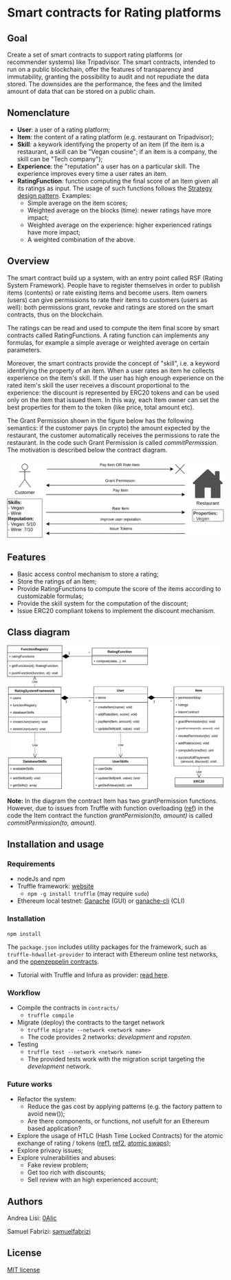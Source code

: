 # Smart contracts for Rating platforms


## Goal

Create a set of smart contracts to support rating platforms (or recommender systems) like Tripadvisor. The smart contracts, intended to run on a public blockchain, offer the features of transparency and immutability, granting the possibility to audit and not repudiate the data stored. The downsides are the performance, the fees and the limited amount of data that can be stored on a public chain.

## Nomenclature

- **User**: a user of a rating platform;
- **Item**: the content of a rating platform (e.g. restaurant on Tripadvisor);
- **Skill**: a keywork identifying the property of an item (if the item is a restaurant, a skill can be "Vegan cousine"; if an item is a company, the skill can be "Tech company");
- **Experience**: the "reputation" a user has on a particular skill. The experience improves every time a user rates an item.
- **RatingFunction**: function computing the final score of an Item given all its ratings as input. The usage of such functions follows the [Strategy design pattern](https://it.wikipedia.org/wiki/Strategy_pattern). Examples:
    - Simple average on the item scores;
    - Weighted average on the blocks (time): newer ratings have more impact;
    - Weighted average on the experience: higher experienced ratings have more impact;
    - A weighted combination of the above. 

## Overview

The smart contract build up a system, with an entry point called RSF (Rating System Framework). People have to register themselves in order to publish items (contents) or rate existing items and become users. Item owners (users) can give permissions to rate their items to customers (users as well): both permissions grant, revoke and ratings are stored on the smart contracts, thus on the blockchain.

The ratings can be read and used to compute the item final score by smart contracts called RatingFunctions. A rating function can implements any formulas, for example a simple average or weighted average on certain parameters.

Moreover, the smart contracts provide the concept of "skill", i.e. a keyword identifying the property of an item. When a user rates an item he collects experience on the item's skill. If the user has high enough experience on the rated item's skill the user receives a discount proportional to the experience: the discount is represented by ERC20 tokens and can be used only on the item that issued them. In this way, each Item owner can set the best properties for them to the token (like price, total amount etc). 

The Grant Permission shown in the figure below has the following semantics: if the customer pays (in crypto) the amount expected by the restaurant, the customer automatically receives the permissions to rate the restaurant. In the code such Grant Permission is called *commitPermission*. The motivation is described below the contract diagram.

![imgs](./imgs/SummaryDiagram.png)

## Features

- Basic access control mechanism to store a rating;
- Store the ratings of an Item;
- Provide RatingFunctions to compute the score of the items according to customizable formulas;
- Provide the skill system for the computation of the discount;
- Issue ERC20 compliant tokens to implement the discount mechanism.

## Class diagram

![classes](./imgs/Classes.png)

**Note:** In the diagram the contract Item has two grantPermission functions. However, due to issues from Truffle with function overloading ([ref](https://github.com/trufflesuite/truffle/issues/737)) in the code the Item contract the function *grantPermision(to, amount)* is called *commitPermission(to, amount)*.

## Installation and usage

### Requirements 

- nodeJs and npm
- Truffle framework: [website](https://www.trufflesuite.com/)
    - ``npm -g install truffle`` (may require ``sudo``)
- Ethereum local testnet: [Ganache](https://www.trufflesuite.com/ganache) (GUI) or [ganache-cli](https://github.com/trufflesuite/ganache-cli) (CLI)

### Installation

    npm install

The ``package.json`` includes utility packages for the framework, such as ``truffle-hdwallet-provider`` to interact with Ethereum online test networks, and the [openzeppelin contracts](https://github.com/OpenZeppelin/openzeppelin-contracts).
- Tutorial with Truffle and Infura as provider: [read here](https://www.trufflesuite.com/tutorials/using-infura-custom-provider).

### Workflow

- Compile the contracts in ``contracts/``
    - ``truffle compile``
- Migrate (deploy) the contracts to the target network
    - ``truffle migrate --network <network name>``
    - The code provides 2 networks: *development* and *ropsten*.
- Testing
    - ``truffle test --network <network name>``
    - The provided tests work with the migration script targeting the *development* network.

### Future works

- Refactor the system:
    - Reduce the gas cost by applying patterns (e.g. the factory pattern to avoid new());
    - Are there components, or functions, not usefult for an Ethereum based application?
- Explore the usage of HTLC (Hash Time Locked Contracts) for the atomic  exchange of rating / tokens ([ref1](https://medium.com/liquality/hash-time-locked-contracts-htlcs-explained-e88aa99cc824),  [ref2](https://en.bitcoin.it/wiki/Hash_Time_Locked_Contracts),  [atomic swaps](https://dl.acm.org/citation.cfm?id=3212736));
- Explore privacy issues;
- Explore vulnerabilities and abuses:
    - Fake review problem;
    - Get too rich with discounts;
    - Sell review with an high experienced account;

## Authors
Andrea Lisi: [0Alic](https://github.com/0Alic)

Samuel Fabrizi: [samuelfabrizi](https://github.com/samuelfabrizi)

## License
[MIT license](https://opensource.org/licenses/mit-license.php)